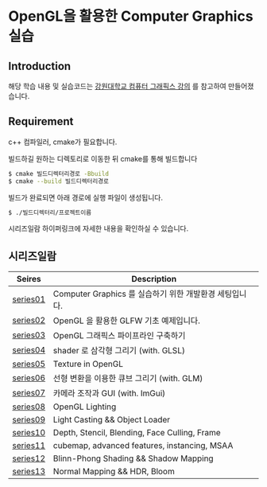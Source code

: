 # OpenGL을 활용한 Computer Graphics 실습

## Introduction

해당 학습 내용 및 실습코드는 [강원대학교 컴퓨터 그래픽스 강의](https://www.youtube.com/watch?v=kEAKvJKnvfA&list=PLvNHCGtd4kh_cYLKMP_E-jwF3YKpDP4hf&index=1) 를 참고하여 만들어졌습니다.

## Requirement

c++ 컴파일러, cmake가 필요합니다.

빌드하길 원하는 디렉토리로 이동한 뒤 cmake를 통해 빌드합니다

```bash
$ cmake 빌드디렉터리경로 -Bbuild
$ cmake --build 빌드디렉터리경로
```

빌드가 완료되면 아래 경로에 실행 파일이 생성됩니다.

```bash
$ ./빌드디렉터리/프로젝트이름
```

시리즈일람 하이퍼링크에 자세한 내용을 확인하실 수 있습니다.

## 시리즈일람

| Seires                                                                                | Description                                             |
| ------------------------------------------------------------------------------------- | ------------------------------------------------------- |
| [series01](https://www.chanwooyam.dev/series/computer-graphics/UrwA4nyOaiHdQveLgFzr) | Computer Graphics 를 실습하기 위한 개발환경 세팅입니다. |
| [series02](https://www.chanwooyam.dev/series/computer-graphics/2IYzBkIto4h4tlnClmzU)  | OpenGL 을 활용한 GLFW 기초 예제입니다.                  |
| [series03](https://www.chanwooyam.dev/series/computer-graphics/VK0ZR9QlvHlWjki8hTjU) | OpenGL 그래픽스 파이프라인 구축하기                     |
| [series04](https://www.chanwooyam.dev/series/computer-graphics/fVIbKASs3Ayn5CVceXib) | shader 로 삼각형 그리기 (with. GLSL)                    |
| [series05](https://www.chanwooyam.dev/series/computer-graphics/zBoqYzWQ3YGvqeYIw9ys) | Texture in OpenGL                                       |
| [series06](https://www.chanwooyam.dev/series/computer-graphics/NgYLDbWuoY9j9L6iqlKn) | 선형 변환을 이용한 큐브 그리기 (with. GLM)              |
| [series07](https://www.chanwooyam.dev/series/computer-graphics/jZZaHGOyDBOfHa9G5bCU) | 카메라 조작과 GUI (with. ImGui)                         |
| [series08](https://www.chanwooyam.dev/series/computer-graphics/zpBh9McMrSBjB70OD0ov) | OpenGL Lighting                                         |
| [series09](https://www.chanwooyam.dev/series/computer-graphics/P7639Qn0wvtL5zu78uo1) | Light Casting && Object Loader                          |
| [series10](https://www.chanwooyam.dev/series/computer-graphics/4amHVR9Guak9LfYy6g2q) | Depth, Stencil, Blending, Face Culling, Frame           |
| [series11](https://www.chanwooyam.dev/series/computer-graphics/BRGVTbTLHUnBWfiaZp4C) | cubemap, advanced features, instancing, MSAA   |
| [series12](https://www.chanwooyam.dev/series/computer-graphics/tgqoUvnES4qRh4X0xnVD) | Blinn-Phong Shading && Shadow Mapping   |
| [series13](https://www.chanwooyam.dev/series/computer-graphics/7HQnb5V4oUbUJtZIhx5K) | Normal Mapping && HDR, Bloom   |

